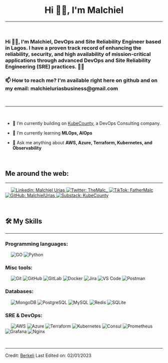 <h1 align="center">Hi 👋🏽, I'm Malchiel</h1>

<!---
<img src="https://raw.githubusercontent.com/berkeli/berkeli/main/assets/header.jpg" align="center" alt="berkeli header image">
--->

-------------------
&emsp;
<h3 align="left">Hi 👋🏽, I'm Malchiel, DevOps and Site Reliability Engineer based in Lagos. I have a proven track record of enhancing the reliability, security, and high availability of mission-critical applications through advanced DevOps and Site Reliability Engineering (SRE) practices. 👍🏽 </h3>

<h3 align="left">📫 How to reach me? I'm available right here on github and on my email: malchieluriasbusiness@gmail.com </h3>
&emsp;

-------------------
&emsp;

- 🔭 I’m currently building on [KubeCounty]([https://mentor.love/](https://www.linkedin.com/company/kubecounty/)), a DevOps Consulting company.
  
- 🌱 I’m currently learning **MLOps, AIOps**

- 💬 Ask me anything about **AWS, Azure, Terraform, Kubernetes, and Observability**

&emsp;

## Me around the web:
-------------------


&emsp;
<a href="https://www.linkedin.com/in/malchiel-urias/">
    ![Linkedin: Malchiel Urias](https://img.shields.io/badge/-malchiel-blue?style=flat-square&logo=Linkedin&logoColor=white)
</a>
<a href="https://x.com/TheMalc_/">
    ![Twitter: TheMalc_](https://img.shields.io/twitter/follow/fathermalc?style=social)
</a>
<a href="https://www.tiktok.com/@fathermalc/">
    ![TikTok: FatherMalc](https://img.shields.io/badge/TikTok-black?logo=tiktok&logoColor=white)
</a>
<a href="https://github.com/MalchielUrias/">
    ![GitHub: MalchielUrias](https://img.shields.io/github/followers/malchiel?label=follow&style=social)
</a>
<a href="https://kubecounty.substack.com/">
    ![Substack: KubeCounty](https://img.shields.io/badge/KubeCounty-FF6719?logo=substack&logoColor=fff)
</a>

&emsp;

## 🛠️ My Skills
-------------------
### Programming languages:
&emsp;
![GO](https://img.shields.io/badge/-GO-000?&logo=Go)
![Python](https://img.shields.io/badge/-Python-000?&logo=Python)
### Misc tools:
&emsp;
![Git](https://img.shields.io/badge/-Git-000?&logo=Git)
![GitHub](https://img.shields.io/badge/-GitHub-000?&logo=GitHub)
![GitLab](https://img.shields.io/badge/-GitLab-000?&logo=GitLab)
![Docker](https://img.shields.io/badge/-Docker-000?&logo=Docker)
![Jira](https://img.shields.io/badge/-Jira-000?&logo=Jira)
![VS Code](https://img.shields.io/badge/-VS%20Code-000?&logo=Visual-Studio-Code)
![Postman](https://img.shields.io/badge/-Postman-000?&logo=Postman)


### Databases:
&emsp;
![MongoDB](https://img.shields.io/badge/-MongoDB-000?&logo=MongoDB)
![PostgreSQL](https://img.shields.io/badge/-PostgreSQL-000?&logo=PostgreSQL)
![MySQL](https://img.shields.io/badge/-MySQL-000?&logo=MySQL)
![Redis](https://img.shields.io/badge/-Redis-000?&logo=Redis)
![SQLite](https://img.shields.io/badge/-SQLite-000?&logo=SQLite)

### SRE & DevOps:
&emsp;
![AWS](https://img.shields.io/badge/-AWS-000?&logo=Amazon-AWS)
![Azure](https://img.shields.io/badge/-Azure-000?&logo=Microsoft-Azure)
![Terraform](https://img.shields.io/badge/-Terraform-000?&logo=Terraform)
![Kubernetes](https://img.shields.io/badge/-Kubernetes-000?&logo=Kubernetes)
![Consul](https://img.shields.io/badge/-Consul-000?&logo=Consul)
![Prometheus](https://img.shields.io/badge/-Prometheus-000?&logo=Prometheus)
![Grafana](https://img.shields.io/badge/-Grafana-000?&logo=Grafana)
![Nginx](https://img.shields.io/badge/-Nginx-000?&logo=Nginx)


&emsp;

------
Credit: [Berkeli](https://github.com/Berkeli)
Last Edited on: 02/01/2023

<!---
MalchielUrias/MalchielUrias is a ✨ special ✨ repository because its `README.md` (this file) appears on your GitHub profile.
You can click the Preview link to take a look at your changes.
--->
